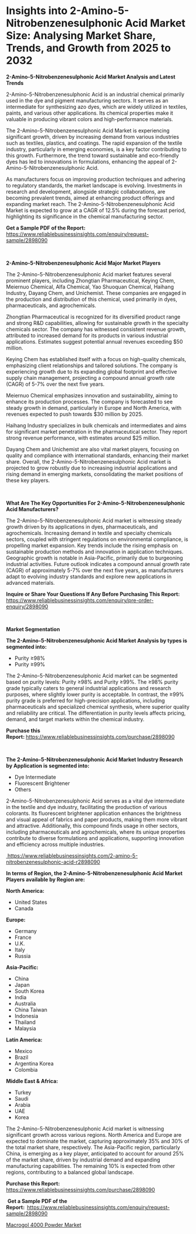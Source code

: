 <p><h1>Insights into 2-Amino-5-Nitrobenzenesulphonic Acid Market Size: Analysing Market Share, Trends, and Growth from 2025 to 2032</h1></p><p><strong>2-Amino-5-Nitrobenzenesulphonic Acid Market Analysis and Latest Trends</strong></p>
<p><p>2-Amino-5-Nitrobenzenesulphonic Acid is an industrial chemical primarily used in the dye and pigment manufacturing sectors. It serves as an intermediate for synthesizing azo dyes, which are widely utilized in textiles, paints, and various other applications. Its chemical properties make it valuable in producing vibrant colors and high-performance materials.</p><p>The 2-Amino-5-Nitrobenzenesulphonic Acid Market is experiencing significant growth, driven by increasing demand from various industries such as textiles, plastics, and coatings. The rapid expansion of the textile industry, particularly in emerging economies, is a key factor contributing to this growth. Furthermore, the trend toward sustainable and eco-friendly dyes has led to innovations in formulations, enhancing the appeal of 2-Amino-5-Nitrobenzenesulphonic Acid.</p><p>As manufacturers focus on improving production techniques and adhering to regulatory standards, the market landscape is evolving. Investments in research and development, alongside strategic collaborations, are becoming prevalent trends, aimed at enhancing product offerings and expanding market reach. The 2-Amino-5-Nitrobenzenesulphonic Acid Market is expected to grow at a CAGR of 12.5% during the forecast period, highlighting its significance in the chemical manufacturing sector.</p></p>
<p><strong>Get a Sample PDF of the Report:&nbsp;</strong> <a href="https://www.reliablebusinessinsights.com/enquiry/request-sample/2898090?utm_campaign=2757&utm_medium=2&utm_source=Github&utm_content=ia&utm_term=15032025&utm_id=2-amino-5-nitrobenzenesulphonic-acid">https://www.reliablebusinessinsights.com/enquiry/request-sample/2898090</a></p>
<p>&nbsp;</p>
<p><strong>2-Amino-5-Nitrobenzenesulphonic Acid Major Market Players</strong></p>
<p><p>The 2-Amino-5-Nitrobenzenesulphonic Acid market features several prominent players, including Zhongtian Pharmaceutical, Keying Chem, Meiernuo Chemical, Alfa Chemical, Yao Shuoquan Chemical, Haihang Industry, Dayang Chem, and Unichemist. These companies are engaged in the production and distribution of this chemical, used primarily in dyes, pharmaceuticals, and agrochemicals.</p><p>Zhongtian Pharmaceutical is recognized for its diversified product range and strong R&D capabilities, allowing for sustainable growth in the specialty chemicals sector. The company has witnessed consistent revenue growth, attributed to increased demand for its products in various industrial applications. Estimates suggest potential annual revenues exceeding $50 million.</p><p>Keying Chem has established itself with a focus on high-quality chemicals, emphasizing client relationships and tailored solutions. The company is experiencing growth due to its expanding global footprint and effective supply chain management, projecting a compound annual growth rate (CAGR) of 5-7% over the next five years.</p><p>Meiernuo Chemical emphasizes innovation and sustainability, aiming to enhance its production processes. The company is forecasted to see steady growth in demand, particularly in Europe and North America, with revenues expected to push towards $30 million by 2025.</p><p>Haihang Industry specializes in bulk chemicals and intermediates and aims for significant market penetration in the pharmaceutical sector. They report strong revenue performance, with estimates around $25 million.</p><p>Dayang Chem and Unichemist are also vital market players, focusing on quality and compliance with international standards, enhancing their market share. Overall, the 2-Amino-5-Nitrobenzenesulphonic Acid market is projected to grow robustly due to increasing industrial applications and rising demand in emerging markets, consolidating the market positions of these key players.</p></p>
<p>&nbsp;</p>
<p><strong>What Are The Key Opportunities For 2-Amino-5-Nitrobenzenesulphonic Acid Manufacturers?</strong></p>
<p><p>The 2-Amino-5-Nitrobenzenesulphonic Acid market is witnessing steady growth driven by its applications in dyes, pharmaceuticals, and agrochemicals. Increasing demand in textile and specialty chemicals sectors, coupled with stringent regulations on environmental compliance, is propelling market expansion. Key trends include the rising emphasis on sustainable production methods and innovation in application techniques. Geographic growth is notable in Asia-Pacific, primarily due to burgeoning industrial activities. Future outlook indicates a compound annual growth rate (CAGR) of approximately 5-7% over the next five years, as manufacturers adapt to evolving industry standards and explore new applications in advanced materials.</p></p>
<p><strong>Inquire or Share Your Questions If Any Before Purchasing This Report:</strong> <a href="https://www.reliablebusinessinsights.com/enquiry/pre-order-enquiry/2898090?utm_campaign=2757&utm_medium=2&utm_source=Github&utm_content=ia&utm_term=15032025&utm_id=2-amino-5-nitrobenzenesulphonic-acid">https://www.reliablebusinessinsights.com/enquiry/pre-order-enquiry/2898090</a></p>
<p>&nbsp;</p>
<p><strong>Market Segmentation</strong></p>
<p><strong>The 2-Amino-5-Nitrobenzenesulphonic Acid Market Analysis by types is segmented into:</strong></p>
<p><ul><li>Purity ≥98%</li><li>Purity ≥99%</li></ul></p>
<p><p>The 2-Amino-5-Nitrobenzenesulphonic Acid market can be segmented based on purity levels: Purity ≥98% and Purity ≥99%. The ≥98% purity grade typically caters to general industrial applications and research purposes, where slightly lower purity is acceptable. In contrast, the ≥99% purity grade is preferred for high-precision applications, including pharmaceuticals and specialized chemical synthesis, where superior quality and reliability are critical. The differentiation in purity levels affects pricing, demand, and target markets within the chemical industry.</p></p>
<p><strong>Purchase this Report:&nbsp;</strong><a href="https://www.reliablebusinessinsights.com/purchase/2898090?utm_campaign=2757&utm_medium=2&utm_source=Github&utm_content=ia&utm_term=15032025&utm_id=2-amino-5-nitrobenzenesulphonic-acid">https://www.reliablebusinessinsights.com/purchase/2898090</a></p>
<p>&nbsp;</p>
<p><strong>The 2-Amino-5-Nitrobenzenesulphonic Acid Market Industry Research by Application is segmented into:</strong></p>
<p><ul><li>Dye Intermediate</li><li>Fluorescent Brightener</li><li>Others</li></ul></p>
<p><p>2-Amino-5-Nitrobenzenesulphonic Acid serves as a vital dye intermediate in the textile and dye industry, facilitating the production of various colorants. Its fluorescent brightener application enhances the brightness and visual appeal of fabrics and paper products, making them more vibrant and attractive. Additionally, this compound finds usage in other sectors, including pharmaceuticals and agrochemicals, where its unique properties contribute to diverse formulations and applications, supporting innovation and efficiency across multiple industries.</p></p>
<p><a href="https://www.reliablebusinessinsights.com/2-amino-5-nitrobenzenesulphonic-acid-r2898090?utm_campaign=2757&utm_medium=2&utm_source=Github&utm_content=ia&utm_term=15032025&utm_id=2-amino-5-nitrobenzenesulphonic-acid">&nbsp;https://www.reliablebusinessinsights.com/2-amino-5-nitrobenzenesulphonic-acid-r2898090</a></p>
<p><strong>In terms of Region, the 2-Amino-5-Nitrobenzenesulphonic Acid Market Players available by Region are:</strong></p>
<p>
    <p> <strong> North America: </strong>
        <ul>
            <li>United States</li>
            <li>Canada</li>
        </ul>
        </p> 
    <p> <strong> Europe: </strong>
        <ul>
            <li>Germany</li>
            <li>France</li>
            <li>U.K.</li>
            <li>Italy</li>
            <li>Russia</li>
        </ul>
        </p> 
    <p> <strong> Asia-Pacific: </strong>
        <ul>
            <li>China</li>
            <li>Japan</li>
            <li>South Korea</li>
            <li>India</li>
            <li>Australia</li>
            <li>China Taiwan</li>
            <li>Indonesia</li>
            <li>Thailand</li>
            <li>Malaysia</li>
        </ul>
        </p> 
    <p> <strong> Latin America: </strong>
        <ul>
            <li>Mexico</li>
            <li>Brazil</li>
            <li>Argentina Korea</li>
            <li>Colombia</li>
        </ul>
        </p> 
    <p> <strong> Middle East & Africa: </strong>
        <ul>
            <li>Turkey</li>
            <li>Saudi</li>
            <li>Arabia</li>
            <li>UAE</li>
            <li>Korea</li>
        </ul>
    </p>
    </p>
<p><p>The 2-Amino-5-Nitrobenzenesulphonic Acid market is witnessing significant growth across various regions. North America and Europe are expected to dominate the market, capturing approximately 35% and 30% of the total market share, respectively. The Asia-Pacific region, particularly China, is emerging as a key player, anticipated to account for around 25% of the market share, driven by industrial demand and expanding manufacturing capabilities. The remaining 10% is expected from other regions, contributing to a balanced global landscape.</p></p>
<p><strong>Purchase this Report: </strong><a href="https://www.reliablebusinessinsights.com/purchase/2898090?utm_campaign=2757&utm_medium=2&utm_source=Github&utm_content=ia&utm_term=15032025&utm_id=2-amino-5-nitrobenzenesulphonic-acid">https://www.reliablebusinessinsights.com/purchase/2898090</a></p>
<p>&nbsp;<strong>Get a Sample PDF of the Report:&nbsp;&nbsp;</strong><a href="https://www.reliablebusinessinsights.com/enquiry/request-sample/2898090?utm_campaign=2757&utm_medium=2&utm_source=Github&utm_content=ia&utm_term=15032025&utm_id=2-amino-5-nitrobenzenesulphonic-acid">https://www.reliablebusinessinsights.com/enquiry/request-sample/2898090</a></p>
<p><strong></strong></p>
<p><p><a href="https://github.com/jaquelynhasenaue8/Market-Research-Report-List-1/blob/main/macrogol-4000-powder-market.md?utm_campaign=2757&utm_medium=2&utm_source=Github&utm_content=ia&utm_term=15032025&utm_id=2-amino-5-nitrobenzenesulphonic-acid">Macrogol 4000 Powder Market</a></p></p>